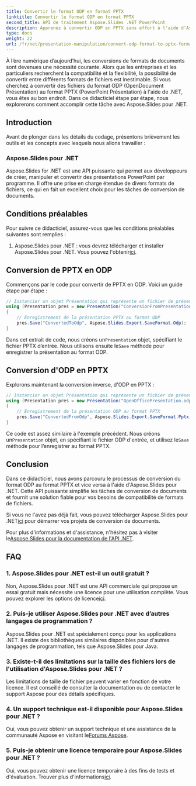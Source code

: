 ```yaml
---
title: Convertir le format ODP en format PPTX
linktitle: Convertir le format ODP en format PPTX
second_title: API de traitement Aspose.Slides .NET PowerPoint
description: Apprenez à convertir ODP en PPTX sans effort à l'aide d'Aspose.Slides pour .NET. Suivez notre guide étape par étape pour une conversion transparente du format de présentation.
type: docs
weight: 22
url: /fr/net/presentation-manipulation/convert-odp-format-to-pptx-format/
---
```


À l’ère numérique d’aujourd’hui, les conversions de formats de documents sont devenues une nécessité courante. Alors que les entreprises et les particuliers recherchent la compatibilité et la flexibilité, la possibilité de convertir entre différents formats de fichiers est inestimable. Si vous cherchez à convertir des fichiers du format ODP (OpenDocument Présentation) au format PPTX (PowerPoint Présentation) à l'aide de .NET, vous êtes au bon endroit. Dans ce didacticiel étape par étape, nous explorerons comment accomplir cette tâche avec Aspose.Slides pour .NET.

## Introduction

Avant de plonger dans les détails du codage, présentons brièvement les outils et les concepts avec lesquels nous allons travailler :

### Aspose.Slides pour .NET

Aspose.Slides for .NET est une API puissante qui permet aux développeurs de créer, manipuler et convertir des présentations PowerPoint par programme. Il offre une prise en charge étendue de divers formats de fichiers, ce qui en fait un excellent choix pour les tâches de conversion de documents.

## Conditions préalables

Pour suivre ce didacticiel, assurez-vous que les conditions préalables suivantes sont remplies :

1. Aspose.Slides pour .NET : vous devrez télécharger et installer Aspose.Slides pour .NET. Vous pouvez l'obtenir[ici](https://releases.aspose.com/slides/net/).

## Conversion de PPTX en ODP

Commençons par le code pour convertir de PPTX en ODP. Voici un guide étape par étape :

```csharp
// Instancier un objet Présentation qui représente un fichier de présentation
using (Presentation pres = new Presentation("ConversionFromPresentation.pptx"))
{
    // Enregistrement de la présentation PPTX au format ODP
    pres.Save("ConvertedToOdp", Aspose.Slides.Export.SaveFormat.Odp);
}
```

 Dans cet extrait de code, nous créons un`Presentation` objet, spécifiant le fichier PPTX d’entrée. Nous utilisons ensuite le`Save` méthode pour enregistrer la présentation au format ODP.

## Conversion d'ODP en PPTX

Explorons maintenant la conversion inverse, d'ODP en PPTX :

```csharp
// Instancier un objet Présentation qui représente un fichier de présentation
using (Presentation pres = new Presentation("OpenOfficePresentation.odp"))
{
    // Enregistrement de la présentation ODP au format PPTX
    pres.Save("ConvertedFromOdp", Aspose.Slides.Export.SaveFormat.Pptx);
}
```

 Ce code est assez similaire à l'exemple précédent. Nous créons un`Presentation` objet, en spécifiant le fichier ODP d'entrée, et utilisez le`Save` méthode pour l’enregistrer au format PPTX.

## Conclusion

Dans ce didacticiel, nous avons parcouru le processus de conversion du format ODP au format PPTX et vice versa à l'aide d'Aspose.Slides pour .NET. Cette API puissante simplifie les tâches de conversion de documents et fournit une solution fiable pour vos besoins de compatibilité de formats de fichiers.

Si vous ne l'avez pas déjà fait, vous pouvez télécharger Aspose.Slides pour .NET[ici](https://releases.aspose.com/slides/net/) pour démarrer vos projets de conversion de documents.

 Pour plus d'informations et d'assistance, n'hésitez pas à visiter le[Aspose.Slides pour la documentation de l'API .NET](https://reference.aspose.com/slides/net/).

## FAQ

### 1. Aspose.Slides pour .NET est-il un outil gratuit ?

 Non, Aspose.Slides pour .NET est une API commerciale qui propose un essai gratuit mais nécessite une licence pour une utilisation complète. Vous pouvez explorer les options de licence[ici](https://purchase.aspose.com/buy).

### 2. Puis-je utiliser Aspose.Slides pour .NET avec d’autres langages de programmation ?

Aspose.Slides pour .NET est spécialement conçu pour les applications .NET. Il existe des bibliothèques similaires disponibles pour d'autres langages de programmation, tels que Aspose.Slides pour Java.

### 3. Existe-t-il des limitations sur la taille des fichiers lors de l'utilisation d'Aspose.Slides pour .NET ?

Les limitations de taille de fichier peuvent varier en fonction de votre licence. Il est conseillé de consulter la documentation ou de contacter le support Aspose pour des détails spécifiques.

### 4. Un support technique est-il disponible pour Aspose.Slides pour .NET ?

Oui, vous pouvez obtenir un support technique et une assistance de la communauté Aspose en visitant le[Forums Aspose](https://forum.aspose.com/).

### 5. Puis-je obtenir une licence temporaire pour Aspose.Slides pour .NET ?

 Oui, vous pouvez obtenir une licence temporaire à des fins de tests et d'évaluation. Trouver plus d'informations[ici](https://purchase.aspose.com/temporary-license/).